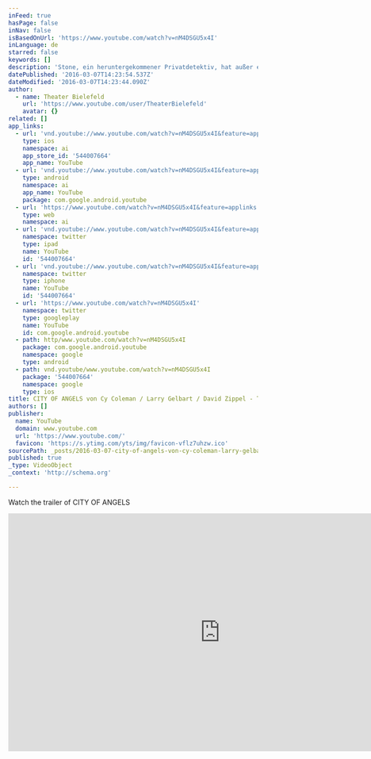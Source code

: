 ```yaml
---
inFeed: true
hasPage: false
inNav: false
isBasedOnUrl: 'https://www.youtube.com/watch?v=nM4DSGU5x4I'
inLanguage: de
starred: false
keywords: []
description: 'Stone, ein heruntergekommener Privatdetektiv, hat außer ein paar flotten Sprüchen und einer vorlauten Sekretärin nicht viel zu bieten. Bis eines Tages Alaura Kingsley in sein Büro rauscht und ihn beauftragt, ihre Stieftochter Mallory zu suchen. "Eine Nummer zu groß für mich", ahnt Stone und lehnt ab, doch Alaura hat Gegenargumente, die Männer rasch überzeugen -- zumal, wenn sie verschuldet sind ...'
datePublished: '2016-03-07T14:23:54.537Z'
dateModified: '2016-03-07T14:23:44.090Z'
author:
  - name: Theater Bielefeld
    url: 'https://www.youtube.com/user/TheaterBielefeld'
    avatar: {}
related: []
app_links:
  - url: 'vnd.youtube://www.youtube.com/watch?v=nM4DSGU5x4I&feature=applinks'
    type: ios
    namespace: ai
    app_store_id: '544007664'
    app_name: YouTube
  - url: 'vnd.youtube://www.youtube.com/watch?v=nM4DSGU5x4I&feature=applinks'
    type: android
    namespace: ai
    app_name: YouTube
    package: com.google.android.youtube
  - url: 'https://www.youtube.com/watch?v=nM4DSGU5x4I&feature=applinks'
    type: web
    namespace: ai
  - url: 'vnd.youtube://www.youtube.com/watch?v=nM4DSGU5x4I&feature=applinks'
    namespace: twitter
    type: ipad
    name: YouTube
    id: '544007664'
  - url: 'vnd.youtube://www.youtube.com/watch?v=nM4DSGU5x4I&feature=applinks'
    namespace: twitter
    type: iphone
    name: YouTube
    id: '544007664'
  - url: 'https://www.youtube.com/watch?v=nM4DSGU5x4I'
    namespace: twitter
    type: googleplay
    name: YouTube
    id: com.google.android.youtube
  - path: http/www.youtube.com/watch?v=nM4DSGU5x4I
    package: com.google.android.youtube
    namespace: google
    type: android
  - path: vnd.youtube/www.youtube.com/watch?v=nM4DSGU5x4I
    package: '544007664'
    namespace: google
    type: ios
title: CITY OF ANGELS von Cy Coleman / Larry Gelbart / David Zippel - Trailer Theater Bielefeld
authors: []
publisher:
  name: YouTube
  domain: www.youtube.com
  url: 'https://www.youtube.com/'
  favicon: 'https://s.ytimg.com/yts/img/favicon-vflz7uhzw.ico'
sourcePath: _posts/2016-03-07-city-of-angels-von-cy-coleman-larry-gelbart-david-zippel.md
published: true
_type: VideoObject
_context: 'http://schema.org'

---
```

Watch the trailer of CITY OF ANGELS

<iframe src="https://cdn.embedly.com/widgets/media.html?src=https%3A%2F%2Fwww.youtube.com%2Fembed%2FnM4DSGU5x4I%3Ffeature%3Doembed&amp;url=https%3A%2F%2Fwww.youtube.com%2Fwatch%3Fv%3DnM4DSGU5x4I&amp;image=https%3A%2F%2Fi.ytimg.com%2Fvi%2FnM4DSGU5x4I%2Fhqdefault.jpg&amp;key=b7d04c9b404c499eba89ee7072e1c4f7&amp;type=text%2Fhtml&amp;schema=youtube" width="854" height="480" scrolling="no" frameborder="0" allowfullscreen="allowfullscreen" style=""></iframe>